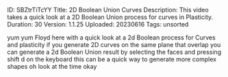 ID: SBZtrTiTcYY
Title: 2D Boolean Union Curves
Description: This video takes a quick look at a 2D Boolean Union process for curves in Plasticity.
Duration: 30
Version: 1.1.25
Uploaded: 20230616
Tags: unsorted

yum yum Floyd here with a quick look at
a 2d Boolean process for Curves and
plasticity if you generate 2D curves on
the same plane that overlap you can
generate a 2d Boolean Union result by
selecting the faces and pressing shift d
on the keyboard this can be a quick way
to generate more complex shapes oh look
at the time
okay
